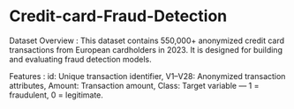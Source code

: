 # Credit-card-Fraud-Detection
Dataset Overview :
This dataset contains 550,000+ anonymized credit card transactions from European cardholders in 2023. It is designed for building and evaluating fraud detection models.

Features : 
 id: Unique transaction identifier, 
 V1–V28: Anonymized transaction attributes,
 Amount: Transaction amount,
 Class: Target variable — 1 = fraudulent, 0 = legitimate.
